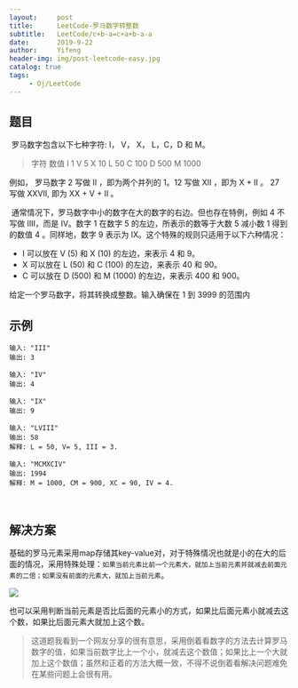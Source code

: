 ```yaml
---
layout:     post
title:      LeetCode-罗马数字转整数
subtitle:   LeetCode/c+b-a=c+a+b-a-a
date:       2019-9-22
author:     Yifeng
header-img: img/post-leetcode-easy.jpg
catalog: true
tags:
     - Oj/LeetCode
---
```




## 题目

​    罗马数字包含以下七种字符: I， V， X， L，C，D 和 M。

> 字符          数值
> I             1
> V             5
> X             10
> L             50
> C             100
> D             500
> M             1000

  例如， 罗马数字 2 写做 II ，即为两个并列的 1。12 写做 XII ，即为 X + II 。 27 写做  XXVII, 即为 XX + V + II 。

​     通常情况下，罗马数字中小的数字在大的数字的右边。但也存在特例，例如 4 不写做 IIII，而是 IV。数字 1 在数字 5 的左边，所表示的数等于大数 5 减小数 1 得到的数值 4 。同样地，数字 9 表示为 IX。这个特殊的规则只适用于以下六种情况：

- I 可以放在 V (5) 和 X (10) 的左边，来表示 4 和 9。
- X 可以放在 L (50) 和 C (100) 的左边，来表示 40 和 90。 
- C 可以放在 D (500) 和 M (1000) 的左边，来表示 400 和 900。

给定一个罗马数字，将其转换成整数。输入确保在 1 到 3999 的范围内

## 示例

```
输入: "III"
输出: 3

输入: "IV"
输出: 4

输入: "IX"
输出: 9

输入: "LVIII"
输出: 58
解释: L = 50, V= 5, III = 3.

输入: "MCMXCIV"
输出: 1994
解释: M = 1000, CM = 900, XC = 90, IV = 4.
```

​    

## 解决方案

​     基础的罗马元素采用map存储其key-value对，对于特殊情况也就是小的在大的后面的情况，采用特殊处理：`如果当前元素比前一个元素大，就加上当前元素并就减去前面元素的二倍；如果没有前面的元素大，就加上当前元素`。

![](https://i.loli.net/2019/09/22/Vg2UxmpPseRISCy.png)

​    也可以采用判断当前元素是否比后面的元素小的方式，如果比后面元素小就减去这个数，如果比后面元素大就加上这个数。



> 这道题我看到一个网友分享的很有意思，采用倒着看数字的方法去计算罗马数字的值，如果当前数字比上一个小，就减去这个数值；如果比上一个大就加上这个数值；虽然和正着的方法大概一致，不得不说倒着看解决问题难免在某些问题上会很有用。